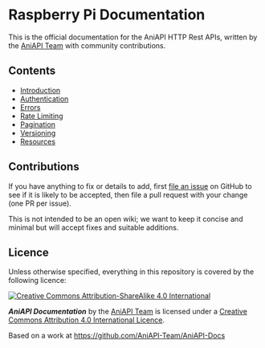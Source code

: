 # Raspberry Pi Documentation

This is the official documentation for the AniAPI HTTP Rest APIs, written by the [AniAPI Team](https://github.com/AniAPI-Team) with community contributions.

## Contents

- [Introduction](docs/intro.mdx)
- [Authentication](docs/authentication.mdx)
- [Errors](docs/errors.mdx)
- [Rate Limiting](docs/rate_limiting.mdx)
- [Pagination](docs/pagination.mdx)
- [Versioning](docs/versioning.mdx)
- [Resources](docs/resources.mdx)

## Contributions

If you have anything to fix or details to add, first [file an issue](https://github.com/AniAPI-Team/AniAPI-Docs/issues) on GitHub to see if it is likely to be accepted, then file a pull request with your change (one PR per issue).

This is not intended to be an open wiki; we want to keep it concise and minimal but will accept fixes and suitable additions.

## Licence

Unless otherwise specified, everything in this repository is covered by the following licence:

[![Creative Commons Attribution-ShareAlike 4.0 International](https://licensebuttons.net/l/by-sa/4.0/88x31.png)](https://creativecommons.org/licenses/by-sa/4.0/)

***AniAPI Documentation*** by the [AniAPI Team](https://github.com/AniAPI-Team) is licensed under a [Creative Commons Attribution 4.0 International Licence](https://creativecommons.org/licenses/by-sa/4.0/).

Based on a work at https://github.com/AniAPI-Team/AniAPI-Docs

